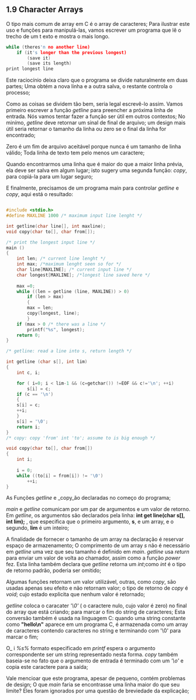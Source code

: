 ## 1.9 Character Arrays 
 
O tipo mais comum de array em C é o array de caracteres; Para ilustrar este uso e funções para manipulá-las, vamos escrever um programa que lê o trecho de um t exto e mostra o mais longo. 

~~~C
while (theres'n no another line)
    if (it's longer than the previous longest)
        (save it)
        (save its length) 
print longest line
~~~

Este raciocínio deixa claro que o programa se divide naturalmente em duas partes; Uma obtém a nova linha e a outra salva, o restante controla o processo; 

Como as coisas se dividem tão bem, seria legal escrevê-lo assim. Vamos primeiro escrever a função _getline_ para preencher a próxima linha de entrada. Nós vamos tentar fazer a função ser útil em outros contextos; No minímo, _getline_ deve retornar um sinal de final de arquivo; um design mais útil seria retornar o tamanho da linha ou zero se o final da linha for encontrado; 

Zero é um fim de arquivo aceitável porque nunca é um tamanho de linha válido; Toda linha de texto tem pelo menos um caractere; 

Quando encontrarmos uma linha que é maior do que a maior linha prévia, ela deve ser salva em algum lugar; isto sugery uma segunda função: _copy_, para copiá-la para um lugar seguro; 

E finalmente, precisamos de um programa main para controlar _getline_ e _copy_, aqui está o resultado:

~~~C

#include <stdio.h> 
#define MAXLINE 1000 /* maximum input line lenght */

int getline(char line[], int maxline);
void copy(char to[], char from[]);

/* print the longest input line */
main ()
{
    int len; /* current line lenght */
    int max; /*maximum lenght seen so for */
    char line[MAXLINE]; /* current input line */
    char longest[MAXLINE]; /*longest line saved here */
    
    max =0;
    while ((len = getline (line, MAXLINE)) > 0)
        if (len > max)
        {
        max = len;
        copy(longest, line);
        } 
    if (max > 0 /* there was a line */
        printf("%s", longest);
    return 0;
} 

/* getline: read a line into s, return length */

int getline (char s[], int lim)
{ 
    int c, i;

    for ( i=0; i < lim-1 && (c=getchar()) !=EOF && c!='\n'; ++i)
        s[i] = c;
    if (c == '\n') 
    {
    s[i] = c;
    ++i;
    } 
    s[i] = '\0';
    return i;
} 
/* copy: copy 'from' int 'to'; assume to is big enough */ 

void copy(char to[], char from[])
{
    int i; 
    
    i = 0;
    while ((to[i] = from[i]) != '\0')
        ++i;
} 

~~~

As Funções _getline_ e _copy_ão declaradas no começo do programa; 

_main_ e _getline_ comunicam por um par de argumentos e um valor de retorno. Em _getline_, os argumentos são declarados pela linha: **int get line(char s[], int lim);** , que especifica que o primeiro argumento, **s**, e um array, e o segundo, **lim** é um inteiro; 

A finalidade de fornecer o tamanho de um array na declaração é reservar espaço de armazenamento; O comprimento de um array _s_ não é necessário em _getline_ uma vez que seu tamanho é definido em _main_. _getline_ usa _return_ para enviar um valor de volta ao chamador, assim como a função _power_ fez. Esta linha também declara que _getline_ retorna um _int_;como _int_ é o tipo de retorno padrão, poderia ser omitido;

 Algumas funções retornam um valor utilizável, outras, como _copy_, são usadas apenas seu efeito e não retornam valor; o tipo de retorno de _copy_ é _void_; cujo estado explicita que nenhum valor é retornado; 

_getline_ coloca o caracater _'\0'_ ( o caractere nulo, cujo valor é zero) no final do array que está criando; para marcar o fim do string de caracteres; Esta conversão também é usada na linguagem C: quando uma string constante como **"hello\n"** aparece em um programa C, é armazenada como um array de caracteres contendo caracteres no string e terminando com '\0' para marcar o fim; 

O_ i _%s%_ formato especificado em _printf_ espera o argumento correspondente ser um string representado nesta forma. _copy_ também baseia-se no fato que o argumento de entrada é terminado com um _'\o'_ e copia este caractere para a saída; 

Vale mencioar que este programa, apesar de pequeno, contém problemas de design; O que _main_ faria se encontrasse uma linha maior do que seu limite? Eles foram ignorados por uma questão de breviedade da explicação; 


